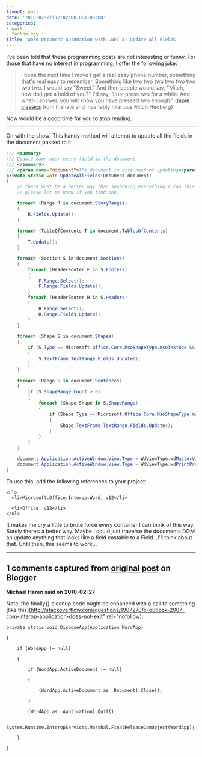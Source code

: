 ```yaml
---
layout: post
date: '2010-02-27T12:02:00.001-05:00'
categories:
- work
- technology
title: 'Word Document Automation with .NET 4: Update All Fields'
---
```





I’ve been told that these programming posts are not interesting or funny. For those that have no interest in programming, I offer the following joke:
<blockquote> 

I hope the next time I move I get a real easy phone number, something that's real easy to remember. Something like two two two two two two two two. I would say "Sweet." And then people would say, "Mitch, how do I get a hold of you?" I'd say, "Just press two for a while. And when I answer, you will know you have pressed two enough." ([more classics](http://en.wikiquote.org/wiki/Mitch_Hedberg) from the late and invariably hilarious Mitch Hedberg)
</blockquote>

Now would be a good time for you to stop reading.   <hr />

On with the show! This handy method will attempt to update all the fields in the document passed to it:  
```cs
/// <summary>
/// Update damn near every field in the document
/// </summary>
/// <param name="document">The document in dire need of updating</param>
private static void UpdateAllFields(Document document)
{
    // there must be a better way than searching everything I can thing of
    // please let me know if you find one!

    foreach (Range R in document.StoryRanges)
    {
        R.Fields.Update();
    }

    foreach (TableOfContents T in document.TablesOfContents)
    {
        T.Update();
    }

    foreach (Section S in document.Sections)
    {
        foreach (HeaderFooter F in S.Footers)
        {
            F.Range.Select();
            F.Range.Fields.Update();
        }
        foreach (HeaderFooter H in S.Headers)
        {
            H.Range.Select();
            H.Range.Fields.Update();
        }
    }

    foreach (Shape S in document.Shapes)
    {
        if (S.Type == Microsoft.Office.Core.MsoShapeType.msoTextBox && S.TextFrame.HasText > 0)
        {
            S.TextFrame.TextRange.Fields.Update();
        }
    }

    foreach (Range S in document.Sentences)
    {
        if (S.ShapeRange.Count > 0)
        {
            foreach (Shape Shape in S.ShapeRange)
            {
                if (Shape.Type == Microsoft.Office.Core.MsoShapeType.msoTextBox)
                {
                    Shape.TextFrame.TextRange.Fields.Update();
                }
            }
        }
    }

    document.Application.ActiveWindow.View.Type = WdViewType.wdMasterView;
    document.Application.ActiveWindow.View.Type = WdViewType.wdPrintPreview;
}
```

<span class="Apple-style-span"><span class="Apple-style-span" style="text-align: left; line-height: 16px; font-family: verdana, arial, sans-serif; color: rgb(51,51,51); font-size: 13px;">
  

To use this, add the following references to your project:

    <ul>
      <li>Microsoft.Office.Interop.Word, v12</li>

      <li>Office, v12</li>
    </ul>
  </span></span>


It makes me cry a little to brute force every container I can think of this way. Surely there’s a better way. Maybe I could just traverse the documents DOM an update anything that looks like a field castable to a Field…I’ll think about that. Until then, this seems to work…

---

## 1 comments captured from [original post](https://blog.wassupy.com/2010/02/word-document-automation-with-net-4_27.html) on Blogger

**Michael Haren said on 2010-02-27**

Note: the finally{} cleanup code ought be enhanced with a call to something [like this](http://stackoverflow.com/questions/1907270/c-outlook-2007-com-interop-application-does-not-exit" rel="nofollow):

    private static void DisposeApp(Application WordApp)

    {

        if (WordApp != null)

        {

            if (WordApp.ActiveDocument != null)

            {

                (WordApp.ActiveDocument as _Document).Close();

            }

            (WordApp as _Application).Quit();

            System.Runtime.InteropServices.Marshal.FinalReleaseComObject(WordApp);

        }

    }

